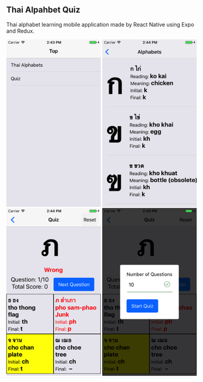
## Thai Alpahbet Quiz

Thai alphabet learning mobile application made by React Native using Expo and Redux.

<img src="https://raw.githubusercontent.com/h-nasu/ThaiAlphabet/master/screen_shots/top.png" width="250" />
<img src="https://raw.githubusercontent.com/h-nasu/ThaiAlphabet/master/screen_shots/alphabet_list.png" width="250" />
<img src="https://raw.githubusercontent.com/h-nasu/ThaiAlphabet/master/screen_shots/quiz.png" width="250" />
<img src="https://raw.githubusercontent.com/h-nasu/ThaiAlphabet/master/screen_shots/reset.png" width="250" />

